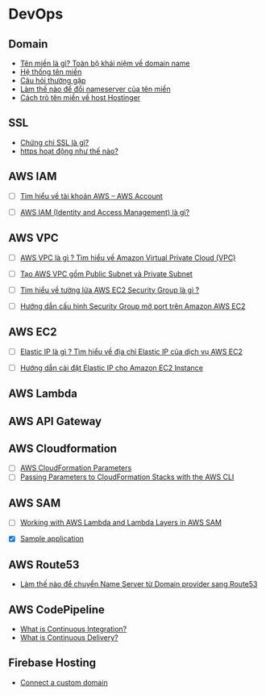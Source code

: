 # DevOps

## Domain

- [Tên miền là gì? Toàn bộ khái niệm về domain name](https://www.hostinger.vn/huong-dan/ten-mien-la-gi-toan-bo-khai-niem-ve-domain-name/)
- [Hệ thống tên miền](https://vnnic.vn/dns/congnghe/h%E1%BB%87-th%E1%BB%91ng-t%C3%AAn-mi%E1%BB%81n)
- [Câu hỏi thường gặp](https://vnnic.vn/dns/c%C3%A2u-h%E1%BB%8Fi-th%C6%B0%E1%BB%9Dng-g%E1%BA%B7p)
- [Làm thế nào để đổi nameserver của tên miền](https://www.hostinger.vn/huong-dan/doi-nameserver-cua-ten-mien)
- [Cách trỏ tên miền về host Hostinger](https://www.hostinger.vn/huong-dan/cach-tro-ten-mien-ve-host-hostinger/)


## SSL

- [Chứng chỉ SSL là gì?](https://kiencang.net/chung-chi-ssl-la-gi/)
- [https hoạt động như thế nào?](https://kipalog.com/posts/https-hoat-dong-nhu-the-nao)


## AWS IAM

- [ ] [Tìm hiểu về tài khoản AWS – AWS Account](https://cuongquach.com/aws-tim-hieu-ve-tai-khoan-aws-aws-account.html)
- [ ] [AWS IAM (Identity and Access Management) là gì?](https://viblo.asia/p/aws-iam-identity-and-access-management-la-gi-1Je5EXz4lnL)


## AWS VPC

- [ ] [AWS VPC là gì ? Tìm hiểu về Amazon Virtual Private Cloud (VPC)](https://cuongquach.com/aws-vpc-la-gi.html)
- [ ] [Tạo AWS VPC gồm Public Subnet và Private Subnet](https://cuongquach.com/tao-aws-vpc-public-subnet-va-private-subnet.html)
- [ ] [Tìm hiểu về tường lửa AWS EC2 Security Group là gì ?](https://cuongquach.com/tim-hieu-tuong-lua-aws-ec2-security-group-la-gi.html)
- [ ] [Hướng dẫn cấu hình Security Group mở port trên Amazon AWS EC2](https://cuongquach.com/cau-hinh-security-group-mo-port-tren-amazon-aws-ec2.html)


## AWS EC2

- [ ] [Elastic IP là gì ? Tìm hiểu về địa chỉ Elastic IP của dịch vụ AWS EC2](https://cuongquach.com/elastic-ip-la-gi-tim-hieu-ve-dia-chi-elastic-ip-cua-dich-vu-aws-ec2.html)
- [ ] [Hướng dẫn cài đặt Elastic IP cho Amazon EC2 Instance](https://cuongquach.com/cai-dat-elastic-ip-cho-amazon-ec2-instance.html)


## AWS Lambda

## AWS API Gateway

## AWS Cloudformation

- [ ] [AWS CloudFormation Parameters](https://docs.aws.amazon.com/AWSCloudFormation/latest/UserGuide/parameters-section-structure.html)
- [ ] [Passing Parameters to CloudFormation Stacks with the AWS CLI](https://aws.amazon.com/blogs/devops/passing-parameters-to-cloudformation-stacks-with-the-aws-cli-and-powershell/)

## AWS SAM

- [ ] [Working with AWS Lambda and Lambda Layers in AWS SAM](https://aws.amazon.com/blogs/compute/working-with-aws-lambda-and-lambda-layers-in-aws-sam/)
- [x] [Sample application](https://github.com/awsdocs/aws-lambda-developer-guide/tree/master/sample-apps/blank-nodejs)


## AWS Route53

- [Làm thế nào để chuyển Name Server từ Domain provider sang Route53](https://viblo.asia/p/route53-la-gi-lam-the-nao-de-chuyen-name-server-tu-domain-provider-sang-route53-924lJb7mlPM)


## AWS CodePipeline

- [What is Continuous Integration?](https://aws.amazon.com/devops/continuous-integration/)
- [What is Continuous Delivery?](https://aws.amazon.com/devops/continuous-delivery/)


## Firebase Hosting

- [Connect a custom domain](https://firebase.google.com/docs/hosting/custom-domain)